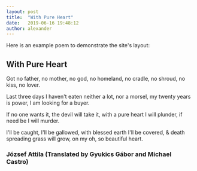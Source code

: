 ```yaml
---
layout: post
title:  "With Pure Heart"
date:   2019-06-16 19:48:12
author: alexander
---
```


Here is an example poem to demonstrate the site's layout:

## With Pure Heart

Got no father, no mother,
no god, no homeland,
no cradle, no shroud,
no kiss, no lover.
 
Last three days I haven't eaten
neither a lot, nor a morsel,
my twenty years is power,
I am looking for a buyer.
 
If no one wants it,
the devil will take it,
with a pure heart I will plunder,
if need be I will murder.
 
I'll be caught, I'll be gallowed,
with blessed earth I'll be covered,
& death spreading grass will grow,
on my oh, so beautiful heart. 

### József Attila (Translated by Gyukics Gábor and Michael Castro)
